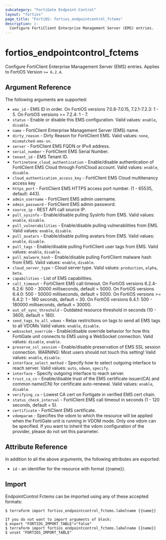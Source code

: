 ```yaml
---
subcategory: "FortiGate Endpoint-Control"
layout: "fortios"
page_title: "FortiOS: fortios_endpointcontrol_fctems"
description: |-
  Configure FortiClient Enterprise Management Server (EMS) entries.
---
```


# fortios_endpointcontrol_fctems
Configure FortiClient Enterprise Management Server (EMS) entries. Applies to FortiOS Version `>= 6.2.4`.

## Argument Reference

The following arguments are supported:

* `ems_id` - EMS ID in order. On FortiOS versions 7.0.8-7.0.15, 7.2.1-7.2.3: 1 - 5. On FortiOS versions >= 7.2.4: 1 - 7.
* `status` - Enable or disable this EMS configuration. Valid values: `enable`, `disable`.
* `name` - FortiClient Enterprise Management Server (EMS) name.
* `dirty_reason` - Dirty Reason for FortiClient EMS. Valid values: `none`, `mismatched-ems-sn`.
* `server` - FortiClient EMS FQDN or IPv4 address.
* `serial_number` - FortiClient EMS Serial Number.
* `tenant_id` - EMS Tenant ID.
* `fortinetone_cloud_authentication` - Enable/disable authentication of FortiClient EMS Cloud through FortiCloud account. Valid values: `enable`, `disable`.
* `cloud_authentication_access_key` - FortiClient EMS Cloud multitenancy access key
* `https_port` - FortiClient EMS HTTPS access port number. (1 - 65535, default: 443).
* `admin_username` - FortiClient EMS admin username.
* `admin_password` - FortiClient EMS admin password.
* `source_ip` - REST API call source IP.
* `pull_sysinfo` - Enable/disable pulling SysInfo from EMS. Valid values: `enable`, `disable`.
* `pull_vulnerabilities` - Enable/disable pulling vulnerabilities from EMS. Valid values: `enable`, `disable`.
* `pull_avatars` - Enable/disable pulling avatars from EMS. Valid values: `enable`, `disable`.
* `pull_tags` - Enable/disable pulling FortiClient user tags from EMS. Valid values: `enable`, `disable`.
* `pull_malware_hash` - Enable/disable pulling FortiClient malware hash from EMS. Valid values: `enable`, `disable`.
* `cloud_server_type` - Cloud server type. Valid values: `production`, `alpha`, `beta`.
* `capabilities` - List of EMS capabilities.
* `call_timeout` - FortiClient EMS call timeout. On FortiOS versions 6.2.4-6.2.6: 500 - 30000 milliseconds, default = 5000. On FortiOS versions 6.4.0: 500 - 50000 milliseconds, default = 5000. On FortiOS versions >= 6.4.2: 1 - 180 seconds, default = 30. On FortiOS versions 6.4.1: 500 - 180000 milliseconds, default = 30000.
* `out_of_sync_threshold` - Outdated resource threshold in seconds (10 - 3600, default = 180).
* `send_tags_to_all_vdoms` - Relax restrictions on tags to send all EMS tags to all VDOMs Valid values: `enable`, `disable`.
* `websocket_override` - Enable/disable override behavior for how this FortiGate unit connects to EMS using a WebSocket connection. Valid values: `disable`, `enable`.
* `preserve_ssl_session` - Enable/disable preservation of EMS SSL session connection. WARNING: Most users should not touch this setting! Valid values: `enable`, `disable`.
* `interface_select_method` - Specify how to select outgoing interface to reach server. Valid values: `auto`, `sdwan`, `specify`.
* `interface` - Specify outgoing interface to reach server.
* `trust_ca_cn` - Enable/disable trust of the EMS certificate issuer(CA) and common name(CN) for certificate auto-renewal. Valid values: `enable`, `disable`.
* `verifying_ca` - Lowest CA cert on Fortigate in verified EMS cert chain.
* `status_check_interval` - FortiClient EMS call timeout in seconds (1 - 120 seconds, default = 5).
* `certificate` - FortiClient EMS certificate.
* `vdomparam` - Specifies the vdom to which the resource will be applied when the FortiGate unit is running in VDOM mode. Only one vdom can be specified. If you want to inherit the vdom configuration of the provider, please do not set this parameter.


## Attribute Reference

In addition to all the above arguments, the following attributes are exported:
* `id` - an identifier for the resource with format {{name}}.

## Import

EndpointControl Fctems can be imported using any of these accepted formats:
```
$ terraform import fortios_endpointcontrol_fctems.labelname {{name}}

If you do not want to import arguments of block:
$ export "FORTIOS_IMPORT_TABLE"="false"
$ terraform import fortios_endpointcontrol_fctems.labelname {{name}}
$ unset "FORTIOS_IMPORT_TABLE"
```
